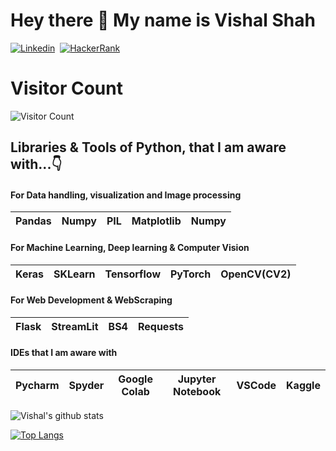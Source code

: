 # Hey there 👋 My name is Vishal Shah

[![Linkedin](https://img.shields.io/badge/LinkedIn-0077B5?style=for-the-badge&logo=linkedin&logoColor=white)](https://www.linkedin.com/in/vishal-shah1999/)&nbsp;
[![HackerRank](https://img.shields.io/badge/-Hackerrank-2EC866?style=for-the-badge&logo=HackerRank&logoColor=white)](https://www.hackerrank.com/visushah99?hr_r=1)&nbsp;
# Visitor Count
![Visitor Count](https://profile-counter.glitch.me/VishalShah1999/count.svg)

## Libraries & Tools of Python, that I am aware with...👇

#### For Data handling, visualization and Image processing
| Pandas | Numpy | PIL | Matplotlib | Numpy |
| :---: | :---: | :---: | :---: | :---: |

#### For Machine Learning, Deep learning & Computer Vision
| Keras | SKLearn | Tensorflow | PyTorch | OpenCV(CV2) |
| :---: | :---: | :---: | :---: | :---: |

#### For Web Development & WebScraping
| Flask | StreamLit | BS4 | Requests |
| :---: | :---: | :---: | :---: |

#### IDEs that I am aware with 
| Pycharm | Spyder | Google Colab | Jupyter Notebook | VSCode | Kaggle
| :---: | :---: | :---: | :---: | :---: | :---: |

![Vishal's github stats](https://github-readme-stats.vercel.app/api?username=VishalShah1999&show_icons=true&theme=radical)

[![Top Langs](https://github-readme-stats.vercel.app/api/top-langs/?username=VishalShah1999&layout=compact&show_icons=true&theme=dark)](https://github.com/anuraghazra/github-readme-stats)

